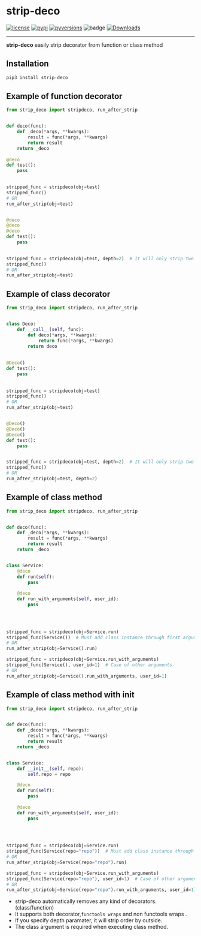 # strip-deco
[![license]](/LICENSE)
[![pypi]](https://pypi.org/project/strip-deco/)
[![pyversions]](http://pypi.python.org/pypi/strip-deco)
![badge](https://action-badges.now.sh/teamhide/strip-deco)
[![Downloads](https://pepy.tech/badge/strip-deco)](https://pepy.tech/project/strip-deco)

---

**strip-deco** easily strip decorator from function or class method

## Installation

```python
pip3 install strip-deco
```

## Example of function decorator
```python
from strip_deco import stripdeco, run_after_strip


def deco(func):
    def _deco(*args, **kwargs):
        result = func(*args, **kwargs)
        return result
    return _deco
    
@deco
def test():
    pass
    

stripped_func = stripdeco(obj=test)
stripped_func()
# OR
run_after_strip(obj=test)


@deco
@deco
@deco
def test():
    pass
    

stripped_func = stripdeco(obj=test, depth=2)  # It will only strip two decorator
stripped_func()
# OR
run_after_strip(obj=test)
```

## Example of class decorator
```python
from strip_deco import stripdeco, run_after_strip


class Deco:
    def __call__(self, func):
        def deco(*args, **kwargs):
            return func(*args, **kwargs)
        return deco
       
 
@Deco()
def test():
    pass
    
    
stripped_func = stripdeco(obj=test)
stripped_func()
# OR
run_after_strip(obj=test)


@Deco()
@Deco()
@Deco()
def test():
    pass


stripped_func = stripdeco(obj=test, depth=2)  # It will only strip two decorator
stripped_func()
# OR
run_after_strip(obj=test, depth=2)
```

## Example of class method
```python
from strip_deco import stripdeco, run_after_strip


def deco(func):
    def _deco(*args, **kwargs):
        result = func(*args, **kwargs)
        return result
    return _deco


class Service:
    @deco
    def run(self):
        pass
    
    @deco
    def run_with_arguments(self, user_id):
        pass


        
        
stripped_func = stripdeco(obj=Service.run)
stripped_func(Service())  # Must add class instance through first argument
# OR
run_after_strip(obj=Service().run)

stripped_func = stripdeco(obj=Service.run_with_arguments)
stripped_func(Service(), user_id=1)  # Case of other arguments
# OR
run_after_strip(obj=Service().run_with_arguments, user_id=1)
```

## Example of class method with init
```python
from strip_deco import stripdeco, run_after_strip


def deco(func):
    def _deco(*args, **kwargs):
        result = func(*args, **kwargs)
        return result
    return _deco


class Service:
    def __init__(self, repo):
        self.repo = repo

    @deco
    def run(self):
        pass
    
    @deco
    def run_with_arguments(self, user_id):
        pass


        
        
stripped_func = stripdeco(obj=Service.run)
stripped_func(Service(repo="repo"))  # Must add class instance through first argument
# OR
run_after_strip(obj=Service(repo="repo").run)

stripped_func = stripdeco(obj=Service.run_with_arguments)
stripped_func(Service(repo="repo"), user_id=1)  # Case of other arguments
# OR
run_after_strip(obj=Service(repo="repo").run_with_arguments, user_id=1)
```

- strip-deco automatically removes  any kind of decorators. (class/function)
- It supports both decorator,`functools wraps` and non functools wraps .
- If you specify depth paramater, it will strip order by outside.
- The class argument is required when executing class method.


[license]: https://img.shields.io/badge/License-GPLv3-blue.svg
[pypi]: https://img.shields.io/pypi/v/strip-deco
[pyversions]: https://img.shields.io/pypi/pyversions/strip-deco